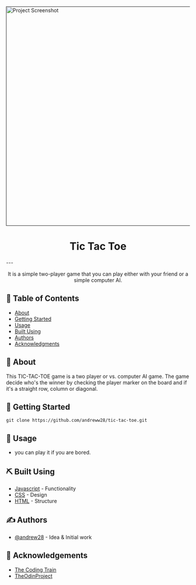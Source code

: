 <p align="left">
  <a href="" rel="noopener">
 <img width=1020 height=600px src="https://postimg.cc/v47WLB95" alt="Project Screenshot"></a>
</p>

<h1 align="center">Tic Tac Toe</h1>
---

<p align="center">It is a simple two-player game that you can play either with your friend or a simple computer AI.
    <br> 
</p>

## 📝 Table of Contents
- [About](#about)
- [Getting Started](#getting_started)
- [Usage](#usage)
- [Built Using](#built_using)
- [Authors](#authors)
- [Acknowledgments](#acknowledgement)

## 🧐 About <a name = "about"></a>
This TIC-TAC-TOE game is a two player or vs. computer AI game. The game decide who's the winner by checking the player marker on the board and if it's a straight row, column or diagonal. 

## 🏁 Getting Started <a name = "getting_started"></a>
```
git clone https://github.com/andreww28/tic-tac-toe.git
```

## 🎈 Usage <a name="usage"></a>
- you can play it if you are bored.

## ⛏️ Built Using <a name = "built_using"></a>
- [Javascript](https://www.javascript.com/) - Functionality
- [CSS](https://css.com/) - Design
- [HTML](https://html.org/) - Structure

## ✍️ Authors <a name = "authors"></a>
- [@andrew28](https://github.com/andreww28) - Idea & Initial work

## 🎉 Acknowledgements <a name = "acknowledgement"></a>
- [The Coding Train](https://www.google.com/url?sa=t&rct=j&q=&esrc=s&source=web&cd=&cad=rja&uact=8&ved=2ahUKEwi95sWt1MjyAhWqL6YKHYMQAxEQyCkwAHoECAQQAw&url=https%3A%2F%2Fwww.youtube.com%2Fwatch%3Fv%3DtrKjYdBASyQ&usg=AOvVaw10RfiNc-NuKYBunPUdbiGq)
- [TheOdinProject](https://www.theodinproject.com/paths/)
